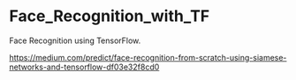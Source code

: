 # Face_Recognition_with_TF
Face Recognition using TensorFlow.

https://medium.com/predict/face-recognition-from-scratch-using-siamese-networks-and-tensorflow-df03e32f8cd0
